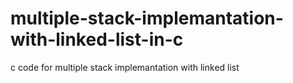 # multiple-stack-implemantation-with-linked-list-in-c
c code for multiple stack implemantation with linked list
